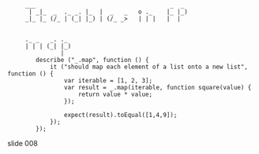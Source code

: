          ___                                      _  _
          | _|_  _  ._ _. |_  |  _   _   o ._    |_ |_)
         _|_ |_ (/_ | (_| |_) | (/_ _>   | | |   |  |


         ._ _   _. ._
         | | | (_| |_)
                   |
            describe ("_.map", function () {
                it ("should map each element of a list onto a new list", function () {
                    var iterable = [1, 2, 3];
                    var result = _.map(iterable, function square(value) {
                        return value * value;
                    });

                    expect(result).toEqual([1,4,9]);
                });
            });
















































































slide 008

